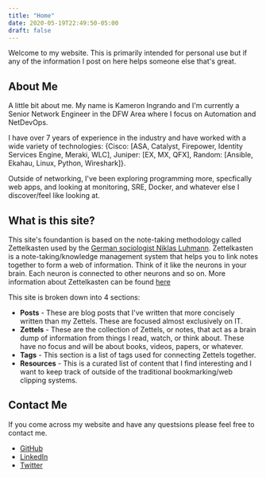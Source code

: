 ```yaml
---
title: "Home"
date: 2020-05-19T22:49:50-05:00
draft: false
---
```

Welcome to my website. This is primarily intended for personal use but if any of the information I post on here helps someone else that's great.

## About Me

A little bit about me. My name is Kameron Ingrando and I'm currently a Senior Network Engineer in the DFW Area where I focus on Automation and NetDevOps. 

I have over 7 years of experience in the industry and have worked with a wide variety of technologies: {Cisco: [ASA, Catalyst, Firepower, Identity Services Engine, Meraki, WLC], Juniper: [EX, MX, QFX], Random: [Ansible, Ekahau, Linux, Python, Wireshark]}.

Outside of networking, I've been exploring programming more, specfically web apps, and looking at monitoring, SRE, Docker, and whatever else I discover/feel like looking at.

## What is this site?

This site's foundantion is based on the note-taking methodology called Zettelkasten used by the [German sociologist Niklas Luhmann](https://en.wikipedia.org/wiki/Niklas_Luhmann). Zettelkasten is a note-taking/knowledge management system that helps you to link notes together to form a web of information. Think of it like the neurons in your brain. Each neuron is connected to other neurons and so on. More information about Zettelkasten can be found [here](https://zettelkasten.de/posts/overview/)

This site is broken down into 4 sections:

  * **Posts** - These are blog posts that I've written that more concisely written than my Zettels. These are focused almost exclusively on IT.
  * **Zettels** - These are the collection of Zettels, or notes, that act as a brain dump of information from things I read, watch, or think about. These have no focus and will be about books, videos, papers, or whatever.
  * **Tags** - This section is a list of tags used for connecting Zettels together. 
  * **Resources** - This is a curated list of content that I find interesting and I want to keep track of outside of the traditional bookmarking/web clipping systems.

## Contact Me
If you come across my website and have any questsions please feel free to contact me.

  * [GitHub](https://github.com/kingrando)
  * [LinkedIn](https://www.linkedin.com/in/kingrando/)
  * [Twitter](https://twitter.com/KameronIngrando)